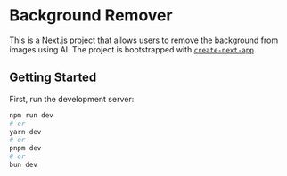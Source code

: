 # Background Remover

This is a [Next.js](https://nextjs.org) project that allows users to remove the background from images using AI. The project is bootstrapped with [`create-next-app`](https://nextjs.org/docs/app/api-reference/cli/create-next-app).

## Getting Started

First, run the development server:

```bash
npm run dev
# or
yarn dev
# or
pnpm dev
# or
bun dev
```